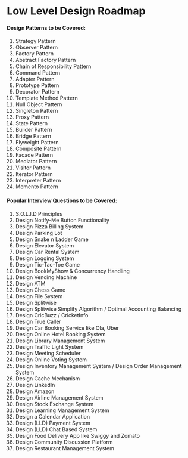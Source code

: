 # Low Level Design Roadmap

#### Design Patterns to be Covered:
1. Strategy Pattern
2. Observer Pattern
3. Factory Pattern
4. Abstract Factory Pattern
5. Chain of Responsibility Pattern
6. Command Pattern
7. Adapter Pattern
8. Prototype Pattern
9. Decorator Pattern
10. Template Method Pattern
11. Null Object Pattern
12. Singleton Pattern
13. Proxy Pattern
14. State Pattern
15. Builder Pattern
16. Bridge Pattern
17. Flyweight Pattern
18. Composite Pattern
19. Facade Pattern
20. Mediator Pattern
21. Visitor Pattern
22. Iterator Pattern
23. Interpreter Pattern
24. Memento Pattern

#### Popular Interview Questions to be Covered:
1. S.O.L.I.D Principles
2. Design Notify-Me Button Functionality
3. Design Pizza Billing System
4. Design Parking Lot
5. Design Snake n Ladder Game
6. Design Elevator System
7. Design Car Rental System
8. Design Logging System
9. Design Tic-Tac-Toe Game
10. Design BookMyShow & Concurrency Handling
11. Design Vending Machine
12. Design ATM
13. Design Chess Game
14. Design File System
15. Design Splitwise
16. Design Splitwise Simplify Algorithm / Optimal Accounting Balancing
17. Design CricBuzz / CricketInfo
18. Design True Caller
19. Design Car Booking Service like Ola, Uber
20. Design Online Hotel Booking System
21. Design Library Management System
22. Design Traffic Light System
23. Design Meeting Scheduler
24. Design Online Voting System
25. Design Inventory Management System / Design Order Management System
26. Design Cache Mechanism
27. Design LinkedIn
28. Design Amazon
29. Design Airline Management System
30. Design Stock Exchange System
31. Design Learning Management System
32. Design a Calendar Application
33. Design (LLD) Payment System
34. Design (LLD) Chat Based System
35. Design Food Delivery App like Swiggy and Zomato
36. Design Community Discussion Platform
37. Design Restaurant Management System

